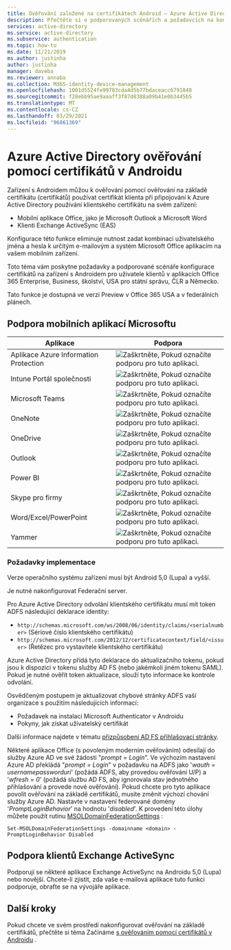 ```yaml
---
title: Ověřování založené na certifikátech Android – Azure Active Directory
description: Přečtěte si o podporovaných scénářích a požadavcích na konfiguraci ověřování na základě certifikátů v řešeních se zařízeními s Androidem.
services: active-directory
ms.service: active-directory
ms.subservice: authentication
ms.topic: how-to
ms.date: 11/21/2019
ms.author: justinha
author: justinha
manager: daveba
ms.reviewer: annaba
ms.collection: M365-identity-device-management
ms.openlocfilehash: 1001d5524fe99783cda4d5b77bdaceacc6791848
ms.sourcegitcommit: f28ebb95ae9aaaff3f87d8388a09b41e0b3445b5
ms.translationtype: MT
ms.contentlocale: cs-CZ
ms.lasthandoff: 03/29/2021
ms.locfileid: "96861369"
---
```

# <a name="azure-active-directory-certificate-based-authentication-on-android"></a>Azure Active Directory ověřování pomocí certifikátů v Androidu

Zařízení s Androidem můžou k ověřování pomocí ověřování na základě certifikátu (certifikátů) používat certifikát klienta při připojování k Azure Active Directory používání klientského certifikátu na svém zařízení:

* Mobilní aplikace Office, jako je Microsoft Outlook a Microsoft Word
* Klienti Exchange ActiveSync (EAS)

Konfigurace této funkce eliminuje nutnost zadat kombinaci uživatelského jména a hesla k určitým e-mailovým a systém Microsoft Office aplikacím na vašem mobilním zařízení.

Toto téma vám poskytne požadavky a podporované scénáře konfigurace certifikátů na zařízení s Androidem pro uživatele klientů v aplikacích Office 365 Enterprise, Business, školství, USA pro státní správu, ČLR a Německo.

Tato funkce je dostupná ve verzi Preview v Office 365 USA a v federálních plánech.

## <a name="microsoft-mobile-applications-support"></a>Podpora mobilních aplikací Microsoftu

| Aplikace | Podpora |
| --- | --- |
| Aplikace Azure Information Protection |![Zaškrtněte, Pokud označíte podporu pro tuto aplikaci.][1] |
| Intune Portál společnosti |![Zaškrtněte, Pokud označíte podporu pro tuto aplikaci.][1] |
| Microsoft Teams |![Zaškrtněte, Pokud označíte podporu pro tuto aplikaci.][1] |
| OneNote |![Zaškrtněte, Pokud označíte podporu pro tuto aplikaci.][1] |
| OneDrive |![Zaškrtněte, Pokud označíte podporu pro tuto aplikaci.][1] |
| Outlook |![Zaškrtněte, Pokud označíte podporu pro tuto aplikaci.][1] |
| Power BI |![Zaškrtněte, Pokud označíte podporu pro tuto aplikaci.][1] |
| Skype pro firmy |![Zaškrtněte, Pokud označíte podporu pro tuto aplikaci.][1] |
| Word/Excel/PowerPoint |![Zaškrtněte, Pokud označíte podporu pro tuto aplikaci.][1] |
| Yammer |![Zaškrtněte, Pokud označíte podporu pro tuto aplikaci.][1] |

### <a name="implementation-requirements"></a>Požadavky implementace

Verze operačního systému zařízení musí být Android 5,0 (Lupa) a vyšší.

Je nutné nakonfigurovat Federační server.

Pro Azure Active Directory odvolání klientského certifikátu musí mít token ADFS následující deklarace identity:

* `http://schemas.microsoft.com/ws/2008/06/identity/claims/<serialnumber>` (Sériové číslo klientského certifikátu)
* `http://schemas.microsoft.com/2012/12/certificatecontext/field/<issuer>` (Řetězec pro vystavitele klientského certifikátu)

Azure Active Directory přidá tyto deklarace do aktualizačního tokenu, pokud jsou k dispozici v tokenu služby AD FS (nebo jakémkoli jiném tokenu SAML). Pokud je nutné ověřit token aktualizace, slouží tyto informace ke kontrole odvolání.

Osvědčeným postupem je aktualizovat chybové stránky ADFS vaší organizace s použitím následujících informací:

* Požadavek na instalaci Microsoft Authenticator v Androidu
* Pokyny, jak získat uživatelský certifikát

Další informace najdete v tématu [přizpůsobení AD FS přihlašovací stránky](/previous-versions/windows/it-pro/windows-server-2012-R2-and-2012/dn280950(v=ws.11)).

Některé aplikace Office (s povoleným moderním ověřováním) odesílají do služby Azure AD ve své žádosti "*prompt = Login*". Ve výchozím nastavení Azure AD překládá "*prompt = Login*" v požadavku na ADFS jako '*wauth = usernamepassworduri*' (požádá ADFS, aby provedou ověřování U/P) a '*wfresh = 0*' (požádá službu AD FS, aby ignorovala stav jednotného přihlašování a provede nové ověřování). Pokud chcete pro tyto aplikace povolit ověřování na základě certifikátů, musíte změnit výchozí chování služby Azure AD. Nastavte v nastavení federované domény '*PromptLoginBehavior*' na hodnotu '*disabled*'.
K provedení této úlohy můžete použít rutinu [MSOLDomainFederationSettings](/powershell/module/msonline/set-msoldomainfederationsettings) :

`Set-MSOLDomainFederationSettings -domainname <domain> -PromptLoginBehavior Disabled`

## <a name="exchange-activesync-clients-support"></a>Podpora klientů Exchange ActiveSync

Podporují se některé aplikace Exchange ActiveSync na Androidu 5,0 (Lupa) nebo novější. Chcete-li zjistit, zda vaše e-mailová aplikace tuto funkci podporuje, obraťte se na vývojáře aplikace.

## <a name="next-steps"></a>Další kroky

Pokud chcete ve svém prostředí nakonfigurovat ověřování na základě certifikátů, přečtěte si téma Začínáme [s ověřováním pomocí certifikátů v Androidu](active-directory-certificate-based-authentication-get-started.md) .

<!--Image references-->
[1]: ./media/active-directory-certificate-based-authentication-android/ic195031.png
